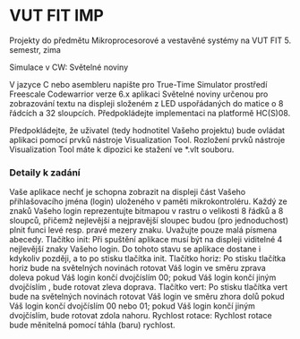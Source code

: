 # VUT FIT IMP

Projekty do předmětu Mikroprocesorové a vestavěné systémy na VUT FIT 5. semestr, zima

Simulace v CW: Světelné noviny

V jazyce C nebo asembleru napište pro True-Time Simulator prostředí Freescale Codewarrior verze 6.x aplikaci Světelné noviny určenou pro zobrazování textu na displeji složeném z LED uspořádaných do matice o 8 řádcích a 32 sloupcích. Předpokládejte implementaci na platformě HC(S)08.

Předpokládejte, že uživatel (tedy hodnotitel Vašeho projektu) bude ovládat aplikaci pomocí prvků nástroje Visualization Tool. Rozložení prvků nástroje Visualization Tool máte k dipozici ke stažení ve *.vlt souboru.

### Detaily k zadání

  Vaše aplikace nechť je schopna zobrazit na displeji část Vašeho přihlašovacího jména (login) uloženého v paměti mikrokontroléru. Každý ze znaků Vašeho login reprezentujte bitmapou v rastru o velikosti 8 řádků a 8 sloupců, přičemž nejlevější a nejpravější sloupec budou (pro jednoduchost) plnit funci levé resp. pravé mezery znaku. Uvažujte pouze malá písmena abecedy.
  Tlačítko init: Při spuštění aplikace musí být na displeji viditelné 4 nejlevější znaky Vašeho login. Do tohoto stavu se aplikace dostane i kdykoliv později, a to po stisku tlačítka init.
  Tlačítko horiz: Po stisku tlačítka horiz bude na světelných novinách rotovat Váš login ve směru zprava doleva pokud Váš login končí dvojčíslím 00; pokud Váš login končí jiným dvojčíslím , bude rotovat zleva doprava.
  Tlačítko vert: Po stisku tlačítka vert bude na světelných novinách rotovat Váš login ve směru zhora dolů pokud Váš login končí dvojčíslím 00 nebo 01; pokud Váš login končí jiným dvojčíslím, bude rotovat zdola nahoru.
  Rychlost rotace: Rychlost rotace bude měnitelná pomocí táhla (baru) rychlost.
